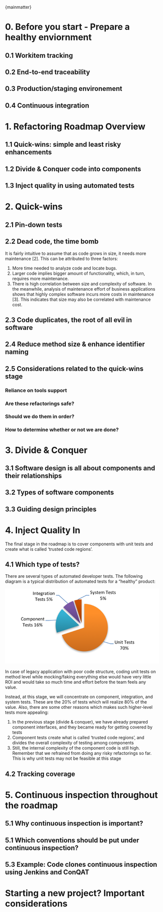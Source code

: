 
{mainmatter}

# 0. Before you start - Prepare a healthy enviornment

## 0.1 Workitem tracking

## 0.2 End-to-end traceability

## 0.3 Production/staging environement

## 0.4 Continuous integration

# 1. Refactoring Roadmap Overview

## 1.1 Quick-wins: simple and least risky enhancements

## 1.2 Divide & Conquer code into components

## 1.3 Inject quality in using automated tests

# 2. Quick-wins

## 2.1 Pin-down tests

## 2.2 Dead code, the time bomb

It is fairly intuitive to assume that as code grows in size, it needs more maintenance [2]. This can be attributed to three factors:

1. More time needed to analyze code and locate bugs.
2. Larger code implies bigger amount of functionality, which, in turn, requires more maintenance.
3. There is high correlation between size and complexity of software. In the meanwhile, analysis of maintenance effort of business applications shows that highly complex software incurs more costs in maintenance [3]. This indicates that size may also be correlated with maintenance cost.

## 2.3 Code duplicates, the root of all evil in software

## 2.4 Reduce method size & enhance identifier naming

## 2.5 Considerations related to the quick-wins stage

### Reliance on tools support

### Are these refactorings safe?

### Should we do them in order?

### How to determine whether or not we are done?

# 3. Divide & Conquer

## 3.1 Software design is all about components and their relationships

## 3.2 Types of software components

## 3.3 Guiding design principles

# 4. Inject Quality In

The final stage in the roadmap is to cover components with unit tests and create what is called ‘trusted code regions’.

## 4.1 Which type of tests?

There are several types of automated developer tests. The following diagram is a typical distribution of automated tests for a “healthy” product:

![Distribution of automated tests](images/test_types.png)

In case of legacy application with poor code structure, coding unit tests on method level while mocking/faking everything else would have very little ROI and would take so much time and effort before the team feels any value.

Instead, at this stage, we will concentrate on component, integration, and system tests. These are the 20% of tests which will realize 80% of the value. Also, there are some other reasons which makes such higher-level tests more appealing:

1. In the previous stage (divide & conquer), we have already prepared component interfaces, and they became ready for getting covered by tests
2. Component tests create what is called ‘trusted code regions’, and divides the overall complexity of testing among components
3. Still, the internal complexity of the component code is still high. Remember that we refrained from doing any risky refactorings so far. This is why unit tests may not be feasible at this stage

## 4.2 Tracking coverage

# 5. Continuous inspection throughout the roadmap

## 5.1 Why continuous inspection is important?

## 5.1 Which conventions should be put under continuous inspection?

## 5.3 Example: Code clones continuous inspection using Jenkins and ConQAT

# Starting a new project? Important considerations
